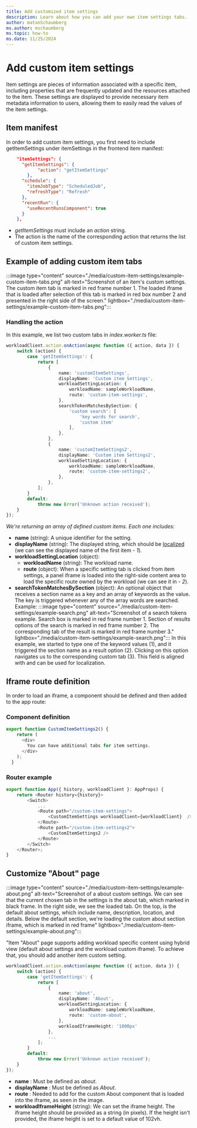 ```yaml
---
title: Add customized item settings
description: Learn about how you can add your own item settings tabs.
author: matanSchaumberg
ms.author: mschaumberg
ms.topic: how-to
ms.date: 11/25/2024
---
```

# **Add custom item settings**
Item settings are pieces of information associated with a specific item, including properties that are frequently updated and the resources attached to the item. These settings are displayed to provide necessary item metadata information to users, allowing them to easily read the values of the item settings.


## Item manifest

In order to add custom item settings, you first need to include getItemSettings under itemSettings in the frontend item manifest:
```json
    "itemSettings": {
      "getItemSettings": {
            "action": "getItemSettings"
        },
      "schedule": {
        "itemJobType": "ScheduledJob",
        "refreshType": "Refresh"
      },
      "recentRun": {
        "useRecentRunsComponent": true
      }
    },
```
- *getItemSettings* must include an *action* string.
- The action is the name of the corresponding action that returns the list of custom item settings.

## Example of adding custom item tabs

:::image type="content" source="./media/custom-item-settings/example-custom-item-tabs.png" alt-text="Screenshot of an item's custom settings. The custom item tab is marked in red frame number 1. The loaded iframe that is loaded after selection of this tab is marked in red box number 2 and presented in the right side of the screen." lightbox="./media/custom-item-settings/example-custom-item-tabs.png":::

### Handling the action

In this example, we list two custom tabs in *index.worker.ts* file:
```typescript
workloadClient.action.onAction(async function ({ action, data }) {
    switch (action) {
        case 'getItemSettings': {
            return [
                {
                    name: 'customItemSettings',
                    displayName: 'Custom item Settings',
                    workloadSettingLocation: {
                        workloadName: sampleWorkloadName,
                        route: 'custom-item-settings',
                    },
                    searchTokenMatchesBySection: {
                        'custom search': [
                            'key words for search',
                            'custom item'
                        ],
                    },
                },
                {
                    name: 'customItemSettings2',
                    displayName: 'Custom item Settings2',
                    workloadSettingLocation: {
                        workloadName: sampleWorkloadName,
                        route: 'custom-item-settings2',
                    },
                },
            ];
        }
        default:
            throw new Error('Unknown action received');
    }
});
```
*We're returning an array of defined custom items. Each one includes:*
- **name** (string): A unique identifier for the setting.
- **displayName** (string): The displayed string, which should be [localized](localization.md) (we can see the displayed name of the first item - *1*).
- **workloadSettingLocation** (object):
    - **workloadName** (string): The workload name.
    - **route** (object): When a specific setting tab is clicked from item settings, a panel iframe is loaded into the right-side content area to load the specific route owned by the workload (we can see it in - *2*).
- **searchTokenMatchesBySection** (object): An optional object that receives a section name as a key and an array of keywords as the value. The key is triggered whenever any of the array words are searched.
Example:
:::image type="content" source="./media/custom-item-settings/example-search.png" alt-text="Screenshot of a search tokens example. Search box is marked in red frame number 1. Section of results options of the search is marked in red frame number 2. The corresponding tab of the result is marked in red frame number 3." lightbox="./media/custom-item-settings/example-search.png":::
In this example, we started to type one of the keyword values (1), and it triggered the section name as a result option (2). Clicking on this option navigates us to the corresponding custom tab (3). This field is aligned with and can be used for localization.
## Iframe route definition

In order to load an iframe, a component should be defined and then added to the app route:

### Component definition

```typescript
export function CustomItemSettings2() {
    return (
      <div>
        You can have additional tabs for item settings.
      </div>
    );
  }

```
### Router example

```typescript
export function App({ history, workloadClient }: AppProps) {
    return <Router history={history}>
        <Switch>
            ...
            <Route path="/custom-item-settings">
                <CustomItemSettings workloadClient={workloadClient}  />
            </Route>
            <Route path="/custom-item-settings2">
                <CustomItemSettings2 />
            </Route>
        </Switch>
    </Router>;
}
```
## Customize "About" page

:::image type="content" source="./media/custom-item-settings/example-about.png" alt-text="Screenshot of a about custom settings. We can see that the current chosen tab in the settings is the about tab, which marked in black frame. In the right side, we see the loaded tab. On the top, is the default about settings, which include name, description, location, and details. Below the default section, we're loading the custom about section iframe, which is marked in red frame" lightbox="./media/custom-item-settings/example-about.png":::

"Item "About" page supports adding workload specific content using hybrid view (default about settings and the workload custom iframe). To achieve that, you should add another item custom setting.
```typescript
workloadClient.action.onAction(async function ({ action, data }) {
    switch (action) {
        case 'getItemSettings': {
            return [
                {
                    name: 'about',
                    displayName: 'About',
                    workloadSettingLocation: {
                        workloadName: sampleWorkloadName,
                        route: 'custom-about',
                    },
                    workloadIframeHeight: '1000px'
                },
                ...
            ];
        }
        default:
            throw new Error('Unknown action received');
    }
});
```
- **name** : Must be defined as *about*.
- **displayName** : Must be defined as *About*.
- **route** : Needed to add for the custom About component that is loaded into the iframe, as seen in the image.
- **workloadIframeHeight** (string): We can set the iframe height. The iframe height should be provided as a string (in pixels).
  If the height isn't provided, the iframe height is set to a default value of 102vh.
